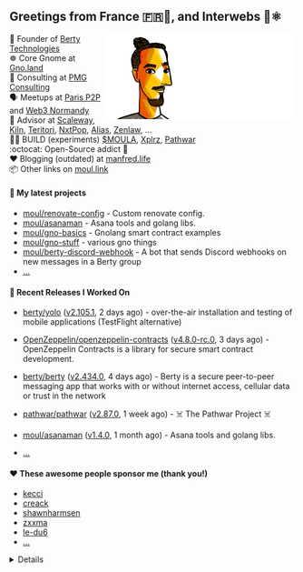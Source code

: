 ## Greetings from France 🇫🇷👋, and Interwebs 🚀⚛️

<img align="right" src="https://raw.githubusercontent.com/moul/moul/main/contribute.gif">

:hammer: Founder of [Berty Technologies](https://berty.tech)<br/>
:wheel_of_dharma: Core Gnome at [Gno.land](https://gno.land)<br/>
:briefcase: Consulting at [PMG Consulting](https://pmg.tools)<br/>
:speaking_head: Meetups at [Paris P2P](https://p2p.paris) and [Web3 Normandy](https://web3normandy.com)<br/>
:handshake: Advisor at [Scaleway](https://scaleway.com), [Kiln](https://kiln.fi), [Teritori](https://teritori.com), [NxtPop](https://nxtpop.com), [Alias](https://alias.dev), [Zenlaw](https://zenlaw.io/), ...<br/>
:scientist: BUILD (experiments) [$MOULA](https://moula.tech), [Xplrz](https://xplrz.com), [Pathwar](https://pathwar.land)<br/>
:octocat: Open-Source addict :syringe:<br/>
:heart: Blogging (outdated) at [manfred.life](https://manfred.life)<br/>
:package: Other links on [moul.link](https://www.moul.link/)<br/>

#### 🌱 My latest projects


- [moul/renovate-config](https://github.com/moul/renovate-config) - Custom renovate config.
- [moul/asanaman](https://github.com/moul/asanaman) - Asana tools and golang libs.
- [moul/gno-basics](https://github.com/moul/gno-basics) - Gnolang smart contract examples
- [moul/gno-stuff](https://github.com/moul/gno-stuff) - various gno things
- [moul/berty-discord-webhook](https://github.com/moul/berty-discord-webhook) - A bot that sends Discord webhooks on new messages in a Berty group
- [...](https://github.com/search?o=desc&q=user%3Amoul+created%3A%3E2022-01-01&s=updated&type=Repositories)


#### 🔭 Recent Releases I Worked On

- [berty/yolo](https://github.com/berty/yolo) ([v2.105.1](https://github.com/berty/yolo/releases/tag/v2.105.1), 2 days ago) - over-the-air installation and testing of mobile applications (TestFlight alternative)
- [OpenZeppelin/openzeppelin-contracts](https://github.com/OpenZeppelin/openzeppelin-contracts) ([v4.8.0-rc.0](https://github.com/OpenZeppelin/openzeppelin-contracts/releases/tag/v4.8.0-rc.0), 3 days ago) - OpenZeppelin Contracts is a library for secure smart contract development.
- [berty/berty](https://github.com/berty/berty) ([v2.434.0](https://github.com/berty/berty/releases/tag/v2.434.0), 4 days ago) - Berty is a secure peer-to-peer messaging app that works with or without internet access, cellular data or trust in the network
- [pathwar/pathwar](https://github.com/pathwar/pathwar) ([v2.87.0](https://github.com/pathwar/pathwar/releases/tag/v2.87.0), 1 week ago) - ☠️ The Pathwar Project ☠️
- [moul/asanaman](https://github.com/moul/asanaman) ([v1.4.0](https://github.com/moul/asanaman/releases/tag/v1.4.0), 1 month ago) - Asana tools and golang libs.

- [...](https://github.com/pulls?q=is%3Apr+author%3Amoul+is%3Amerged+)

#### ❤️ These awesome people sponsor me (thank you!)


- [kecci](https://github.com/kecci)
- [creack](https://github.com/creack)
- [shawnharmsen](https://github.com/shawnharmsen)
- [zxxma](https://github.com/zxxma)
- [le-du6](https://github.com/le-du6)
- [...](https://github.com/sponsors/moul/)

<details>








  <h4>💪 Recent PRs</h4>
  <ul>
  
  <li><a href="https://github.com/gnolang/gno">gnolang/gno</a> - <a href="https://github.com/gnolang/gno/pull/328">chore: move root package to pkgs/gnolang</a> (5 days ago) </li>
  
  <li><a href="https://github.com/gnolang/gno">gnolang/gno</a> - <a href="https://github.com/gnolang/gno/pull/327">chore: add docker-integration test</a> (5 days ago) </li>
  
  <li><a href="https://github.com/gnolang/independence-day">gnolang/independence-day</a> - <a href="https://github.com/gnolang/independence-day/pull/16">WIP: manfred-recheck</a> (6 days ago) </li>
  
  <li><a href="https://github.com/berty/yolo">berty/yolo</a> - <a href="https://github.com/berty/yolo/pull/445">chore: update golangci-lint</a> (6 days ago) </li>
  
  <li><a href="https://github.com/berty/yolo">berty/yolo</a> - <a href="https://github.com/berty/yolo/pull/444">chore: alternative way to embed override</a> (6 days ago) </li>
  
  </ul>

  <h4>📓 Gists I wrote</h4>
  <ul>
  <li><a href="https://gist.github.com/29c0df4055df019a91440521a02dc23e">top1k cosmos (liquid &#43; staked &#43; unbounding), snapshot 2022-05-22.</a> (2 days ago)</li>
  <li><a href="https://gist.github.com/6653f870ce167ffccebd5372349e7516">ERC20 Token One File</a> (1 month ago)</li>
  <li><a href="https://gist.github.com/1b538e6a49e3d5bce011987c62441eea">All Paths Lead to Roam</a> (6 months ago)</li>
  <li><a href="https://gist.github.com/2dd66ce9133e6585040122d563afa039">github-other-repos.md</a> (2 years ago)</li>
  <li><a href="https://gist.github.com/3d9a81083861a2bb2a04b80dad79bb68">Yo! 👋👋</a> (2 years ago)</li>
  
  </ul>

  <h4>👯 Check out some of my recent followers</h4>
  <ul>
  
  <li><a href="https://github.com/Josh-D18">Josh-D18</a>
  <li><a href="https://github.com/david-kariuki">david-kariuki</a>
  <li><a href="https://github.com/chadsr">chadsr</a>
  <li><a href="https://github.com/Alex420000">Alex420000</a>
  <li><a href="https://github.com/alfiomy">alfiomy</a>
  </ul>

  <h4>💬 Feedback</h4>

  <p>
    If you use one of my projects, I'd love to hear from you!
    Don't be shy and let me know what you liked and what needs being improved.
    Got an issue? Open a ticket, I don't bite and will try my best to help!
  </p>

  <h4>📫 How to reach me</h4>
  <ul>
    <li>Twitter: <a href="https://twitter.com/moul">https://twitter.com/moul</a></li>
    <li>Blog: <a href="https://manfred.life/">https://manfred.life/</a></li>
  </ul>

  <hr />

  <summary>Details</summary>
  <img src="https://img.shields.io/badge/📦%20%20release-experimental-blue"/>
  <img src="https://img.shields.io/badge/coverage-@moul%20is%20unstable-red?logo=codecov"/>
  <img src="https://img.shields.io/badge/👤%20%20mood-👍%20👍%20👍-black"/>
  <img src="https://img.shields.io/badge/🌐%20%20country-France%20🇫🇷-pink"/>
  

  <hr />

  <img src="https://github-readme-stats.vercel.app/api?username=moul&count_private=true&show_icons=true"/>

  <img src="https://img.shields.io/date/1662900974.svg?label=build&colorB=purple" />

 <details><summary>Click!</summary> <details><summary>Click!</summary> <details><summary>Click!</summary> <details><summary>Click!</summary> <details><summary>Click!</summary> <details><summary>Click!</summary> <details><summary>Click!</summary> <details><summary>Click!</summary> <details><summary>Click!</summary> <details><summary>Click!</summary> <details><summary>Click!</summary> <details><summary>Click!</summary> <details><summary>Click!</summary> <details><summary>Click!</summary> <details><summary>Click!</summary> <details><summary>Click!</summary> <details><summary>Click!</summary> <details><summary>Click!</summary> <details><summary>Click!</summary> <details><summary>Click!</summary> <details><summary>Click!</summary> <details><summary>Click!</summary> Thank you 😎 </details> </details> </details> </details> </details> </details> </details> </details> </details> </details> </details> </details> </details> </details> </details> </details> </details> </details> </details> </details> </details> </details>
</details>

<img src="https://visitor-badge.glitch.me/badge?page_id=moul.moul" width="1" height="1"/>
